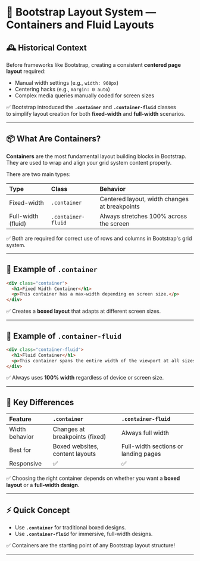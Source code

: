 # 📘 Bootstrap Layout System — Containers and Fluid Layouts

## 🕰️ Historical Context

Before frameworks like Bootstrap, creating a consistent **centered page layout** required:

- Manual width settings (e.g., `width: 960px`)
- Centering hacks (e.g., `margin: 0 auto`)
- Complex media queries manually coded for screen sizes

✅ Bootstrap introduced the **`.container`** and **`.container-fluid`** classes  
to simplify layout creation for both **fixed-width** and **full-width** scenarios.

---

## 📦 What Are Containers?

**Containers** are the most fundamental layout building blocks in Bootstrap.  
They are used to wrap and align your grid system content properly.

There are two main types:

| Type               | Class              | Behavior                                      |
| :----------------- | :----------------- | :-------------------------------------------- |
| Fixed-width        | `.container`       | Centered layout, width changes at breakpoints |
| Full-width (fluid) | `.container-fluid` | Always stretches 100% across the screen       |

✅ Both are required for correct use of rows and columns in Bootstrap's grid system.

---

## 📄 Example of `.container`

```html
<div class="container">
  <h1>Fixed Width Container</h1>
  <p>This container has a max-width depending on screen size.</p>
</div>
```

✅ Creates a **boxed layout** that adapts at different screen sizes.

---

## 📄 Example of `.container-fluid`

```html
<div class="container-fluid">
  <h1>Fluid Container</h1>
  <p>This container spans the entire width of the viewport at all sizes.</p>
</div>
```

✅ Always uses **100% width** regardless of device or screen size.

---

## 🧠 Key Differences

| Feature        | `.container`                    | `.container-fluid`                   |
| :------------- | :------------------------------ | :----------------------------------- |
| Width behavior | Changes at breakpoints (fixed)  | Always full width                    |
| Best for       | Boxed websites, content layouts | Full-width sections or landing pages |
| Responsive     | ✅                              | ✅                                   |

✅ Choosing the right container depends on whether you want a **boxed layout** or a **full-width design**.

---

## ⚡ Quick Concept

- Use **`.container`** for traditional boxed designs.
- Use **`.container-fluid`** for immersive, full-width designs.

✅ Containers are the starting point of any Bootstrap layout structure!

---
